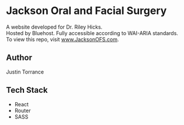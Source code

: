 # Jackson Oral and Facial Surgery

A website developed for Dr. Riley Hicks.   
Hosted by Bluehost. Fully accessible according to WAI-ARIA standards.  
To view this repo, visit www.JacksonOFS.com.

## Author

Justin Torrance

## Tech Stack

- React
- Router
- SASS
